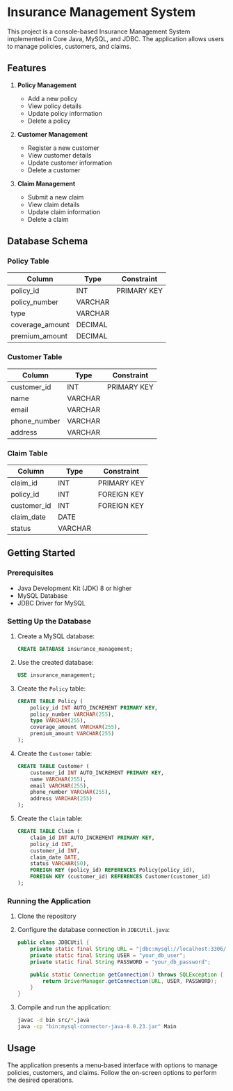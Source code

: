 
# Insurance Management System

This project is a console-based Insurance Management System implemented in Core Java, MySQL, and JDBC. The application allows users to manage policies, customers, and claims. 

## Features

1. **Policy Management**
   - Add a new policy
   - View policy details
   - Update policy information
   - Delete a policy

2. **Customer Management**
   - Register a new customer
   - View customer details
   - Update customer information
   - Delete a customer

3. **Claim Management**
   - Submit a new claim
   - View claim details
   - Update claim information
   - Delete a claim

## Database Schema

### Policy Table
| Column           | Type     | Constraint       |
|------------------|----------|------------------|
| policy_id        | INT      | PRIMARY KEY      |
| policy_number    | VARCHAR  |                  |
| type             | VARCHAR  |                  |
| coverage_amount  | DECIMAL  |                  |
| premium_amount   | DECIMAL  |                  |

### Customer Table
| Column           | Type     | Constraint       |
|------------------|----------|------------------|
| customer_id      | INT      | PRIMARY KEY      |
| name             | VARCHAR  |                  |
| email            | VARCHAR  |                  |
| phone_number     | VARCHAR  |                  |
| address          | VARCHAR  |                  |

### Claim Table
| Column           | Type     | Constraint       |
|------------------|----------|------------------|
| claim_id         | INT      | PRIMARY KEY      |
| policy_id        | INT      | FOREIGN KEY      |
| customer_id      | INT      | FOREIGN KEY      |
| claim_date       | DATE     |                  |
| status           | VARCHAR  |                  |

## Getting Started

### Prerequisites

- Java Development Kit (JDK) 8 or higher
- MySQL Database
- JDBC Driver for MySQL

### Setting Up the Database

1. Create a MySQL database:
    ```sql
    CREATE DATABASE insurance_management;
    ```

2. Use the created database:
    ```sql
    USE insurance_management;
    ```

3. Create the `Policy` table:
    ```sql
    CREATE TABLE Policy (
        policy_id INT AUTO_INCREMENT PRIMARY KEY,
        policy_number VARCHAR(255),
        type VARCHAR(255),
        coverage_amount VARCHAR(255),
        premium_amount VARCHAR(255)
    );
    ```

4. Create the `Customer` table:
    ```sql
    CREATE TABLE Customer (
        customer_id INT AUTO_INCREMENT PRIMARY KEY,
        name VARCHAR(255),
        email VARCHAR(255),
        phone_number VARCHAR(255),
        address VARCHAR(255)
    );
    ```

5. Create the `Claim` table:
    ```sql
    CREATE TABLE Claim (
        claim_id INT AUTO_INCREMENT PRIMARY KEY,
        policy_id INT,
        customer_id INT,
        claim_date DATE,
        status VARCHAR(50),
        FOREIGN KEY (policy_id) REFERENCES Policy(policy_id),
        FOREIGN KEY (customer_id) REFERENCES Customer(customer_id)
    );
    ```

### Running the Application

1. Clone the repository

2. Configure the database connection in `JDBCUtil.java`:
    ```java
    public class JDBCUtil {
        private static final String URL = "jdbc:mysql://localhost:3306/insurance_management";
        private static final String USER = "your_db_user";
        private static final String PASSWORD = "your_db_password";

        public static Connection getConnection() throws SQLException {
            return DriverManager.getConnection(URL, USER, PASSWORD);
        }
    }
    ```

3. Compile and run the application:
    ```sh
    javac -d bin src/*.java
    java -cp "bin:mysql-connector-java-8.0.23.jar" Main
    ```

## Usage

The application presents a menu-based interface with options to manage policies, customers, and claims. Follow the on-screen options to perform the desired operations.


